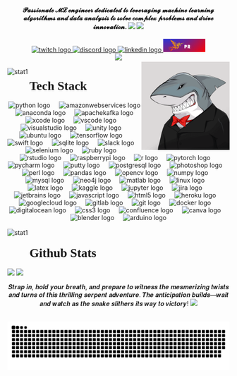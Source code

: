

<h4 align="center">𝓟𝓪𝓼𝓼𝓲𝓸𝓷𝓪𝓽𝓮 𝓜𝓛 𝓮𝓷𝓰𝓲𝓷𝓮𝓮𝓻 𝓭𝓮𝓭𝓲𝓬𝓪𝓽𝓮𝓭 𝓽𝓸 𝓵𝓮𝓿𝓮𝓻𝓪𝓰𝓲𝓷𝓰 𝓶𝓪𝓬𝓱𝓲𝓷𝓮 𝓵𝓮𝓪𝓻𝓷𝓲𝓷𝓰 𝓪𝓵𝓰𝓸𝓻𝓲𝓽𝓱𝓶𝓼 𝓪𝓷𝓭 𝓭𝓪𝓽𝓪 𝓪𝓷𝓪𝓵𝔂𝓼𝓲𝓼 𝓽𝓸 𝓼𝓸𝓵𝓿𝓮 𝓬𝓸𝓶𝓹𝓵𝓮𝔁 𝓹𝓻𝓸𝓫𝓵𝓮𝓶𝓼 𝓪𝓷𝓭 𝓭𝓻𝓲𝓿𝓮 𝓲𝓷𝓷𝓸𝓿𝓪𝓽𝓲𝓸𝓷. 
  <img src="https://cdn.joypixels.com/products/previews/O6D7BMG8R2DMMNC4LLZH/2406_cjuRwyoxcQAx9zTZ0XClM3a1FNx9uYPV.gif" width="30" />
  <img src="https://cdn.joypixels.com/products/previews/O6D7BMG8R2DMMNC4LLZH/2395_PwTW42SsR2IeSmL5oXnjWONYiAZFgHSB.gif" width="30" />
</h4>

<div align="center">
<a href="https://www.twitch.tv/periii_r" target="_blank">
  <img src="https://img.shields.io/static/v1?message=Twitch&logo=twitch&label=&color=9146FF&logoColor=white&labelColor=&style=for-the-badge" height="30" alt="twitch logo" />
</a>
<a href="https://discordapp.com/users/691190562287648828">
  <img src="https://img.shields.io/static/v1?message=Discord&logo=discord&label=&color=7289DA&logoColor=white&labelColor=&style=for-the-badge" height="30" alt="discord logo" />
</a>
<a href="https://www.linkedin.com/in/peri-r-3144b3102/" target="_blank">
  <img src="https://img.shields.io/static/v1?message=LinkedIn&logo=linkedin&label=&color=0077B5&logoColor=white&labelColor=&style=for-the-badge" height="30" alt="linkedin logo" />
</a>
<a href="https://github.io/pr-peri" target="_blank">
  <img src="website-logo.png" height="30" alt="PR's Website" />
</a>
</div>


<div align="center">
  <img src="https://profile-counter.glitch.me/pr-peri/count.svg?"  />
</div>

<img align="right" height="200" src="original.gif"/>

<img align="left" alt="stat1" width="50" height="50" src="https://img.myloview.com.br/posters/glowing-neon-line-scissors-cutting-a-credit-card-icon-isolated-on-black-background-online-payment-cash-withdrawal-financial-operations-shopping-sign-colorful-outline-concept-vector-400-263397388.jpg" > <h1 style="font-family:verdana;"> Tech Stack </h1>

<div align="center">
  <img src="https://cdn.jsdelivr.net/gh/devicons/devicon/icons/python/python-original.svg" height="28" alt="python logo"  />
  <img width="12" />
  <img src="https://cdn.jsdelivr.net/gh/devicons/devicon/icons/amazonwebservices/amazonwebservices-original.svg" height="28" alt="amazonwebservices logo"  />
  <img width="12" />
  <img src="https://cdn.jsdelivr.net/gh/devicons/devicon/icons/anaconda/anaconda-original.svg" height="28" alt="anaconda logo"  />
  <img width="12" />
  <img src="https://cdn.jsdelivr.net/gh/devicons/devicon/icons/apachekafka/apachekafka-original.svg" height="28" alt="apachekafka logo"  />
  <img width="12" />
  <img src="https://cdn.jsdelivr.net/gh/devicons/devicon/icons/xcode/xcode-original.svg" height="28" alt="xcode logo"  />
  <img width="12" />
  <img src="https://cdn.jsdelivr.net/gh/devicons/devicon/icons/vscode/vscode-original.svg" height="28" alt="vscode logo"  />
  <img width="12" />
  <img src="https://cdn.jsdelivr.net/gh/devicons/devicon/icons/visualstudio/visualstudio-plain.svg" height="28" alt="visualstudio logo"  />
  <img width="12" />
  <img src="https://cdn.jsdelivr.net/gh/devicons/devicon/icons/unity/unity-original.svg" height="28" alt="unity logo"  />
  <img width="12" />
  <img src="https://cdn.jsdelivr.net/gh/devicons/devicon/icons/ubuntu/ubuntu-plain.svg" height="28" alt="ubuntu logo"  />
  <img width="12" />
  <img src="https://cdn.jsdelivr.net/gh/devicons/devicon/icons/tensorflow/tensorflow-original.svg" height="28" alt="tensorflow logo"  />
  <img width="12" />
  <img src="https://cdn.jsdelivr.net/gh/devicons/devicon/icons/swift/swift-original.svg" height="28" alt="swift logo"  />
  <img width="12" />
  <img src="https://cdn.jsdelivr.net/gh/devicons/devicon/icons/sqlite/sqlite-original.svg" height="28" alt="sqlite logo"  />
  <img width="12" />
  <img src="https://cdn.jsdelivr.net/gh/devicons/devicon/icons/slack/slack-original.svg" height="28" alt="slack logo"  />
  <img width="12" />
  <img src="https://cdn.jsdelivr.net/gh/devicons/devicon/icons/selenium/selenium-original.svg" height="28" alt="selenium logo"  />
  <img width="12" />
  <img src="https://cdn.jsdelivr.net/gh/devicons/devicon/icons/ruby/ruby-original.svg" height="28" alt="ruby logo"  />
  <img width="12" />
  <img src="https://cdn.jsdelivr.net/gh/devicons/devicon/icons/rstudio/rstudio-original.svg" height="28" alt="rstudio logo"  />
  <img width="12" />
  <img src="https://cdn.jsdelivr.net/gh/devicons/devicon/icons/raspberrypi/raspberrypi-original.svg" height="28" alt="raspberrypi logo"  />
  <img width="12" />
  <img src="https://cdn.jsdelivr.net/gh/devicons/devicon/icons/r/r-original.svg" height="28" alt="r logo"  />
  <img width="12" />
  <img src="https://cdn.jsdelivr.net/gh/devicons/devicon/icons/pytorch/pytorch-original.svg" height="28" alt="pytorch logo"  />
  <img width="12" />
  <img src="https://cdn.jsdelivr.net/gh/devicons/devicon/icons/pycharm/pycharm-original.svg" height="28" alt="pycharm logo"  />
  <img width="12" />
  <img src="https://cdn.jsdelivr.net/gh/devicons/devicon/icons/putty/putty-original.svg" height="28" alt="putty logo"  />
  <img width="12" />
  <img src="https://cdn.jsdelivr.net/gh/devicons/devicon/icons/postgresql/postgresql-original.svg" height="28" alt="postgresql logo"  />
  <img width="12" />
  <img src="https://cdn.jsdelivr.net/gh/devicons/devicon/icons/photoshop/photoshop-plain.svg" height="28" alt="photoshop logo"  />
  <img width="12" />
  <img src="https://cdn.jsdelivr.net/gh/devicons/devicon/icons/perl/perl-original.svg" height="28" alt="perl logo"  />
  <img width="12" />
  <img src="https://cdn.jsdelivr.net/gh/devicons/devicon/icons/pandas/pandas-original.svg" height="28" alt="pandas logo"  />
  <img width="12" />
  <img src="https://cdn.jsdelivr.net/gh/devicons/devicon/icons/opencv/opencv-original.svg" height="28" alt="opencv logo"  />
  <img width="12" />
  <img src="https://cdn.jsdelivr.net/gh/devicons/devicon/icons/numpy/numpy-original.svg" height="28" alt="numpy logo"  />
  <img width="12" />
  <img src="https://cdn.jsdelivr.net/gh/devicons/devicon/icons/mysql/mysql-original.svg" height="28" alt="mysql logo"  />
  <img width="12" />
  <img src="https://cdn.jsdelivr.net/gh/devicons/devicon/icons/neo4j/neo4j-original.svg" height="28" alt="neo4j logo"  />
  <img width="12" />
  <img src="https://cdn.jsdelivr.net/gh/devicons/devicon/icons/matlab/matlab-original.svg" height="28" alt="matlab logo"  />
  <img width="12" />
  <img src="https://cdn.jsdelivr.net/gh/devicons/devicon/icons/linux/linux-original.svg" height="28" alt="linux logo"  />
  <img width="12" />
  <img src="https://cdn.jsdelivr.net/gh/devicons/devicon/icons/latex/latex-original.svg" height="28" alt="latex logo"  />
  <img width="12" />
  <img src="https://cdn.jsdelivr.net/gh/devicons/devicon/icons/kaggle/kaggle-original.svg" height="28" alt="kaggle logo"  />
  <img width="12" />
  <img src="https://cdn.jsdelivr.net/gh/devicons/devicon/icons/jupyter/jupyter-original.svg" height="28" alt="jupyter logo"  />
  <img width="12" />
  <img src="https://cdn.jsdelivr.net/gh/devicons/devicon/icons/jira/jira-original.svg" height="28" alt="jira logo"  />
  <img width="12" />
  <img src="https://cdn.jsdelivr.net/gh/devicons/devicon/icons/jetbrains/jetbrains-original.svg" height="28" alt="jetbrains logo"  />
  <img width="12" />
  <img src="https://cdn.jsdelivr.net/gh/devicons/devicon/icons/javascript/javascript-original.svg" height="28" alt="javascript logo"  />
  <img width="12" />
  <img src="https://cdn.jsdelivr.net/gh/devicons/devicon/icons/html5/html5-original.svg" height="28" alt="html5 logo"  />
  <img width="12" />
  <img src="https://cdn.jsdelivr.net/gh/devicons/devicon/icons/heroku/heroku-original.svg" height="28" alt="heroku logo"  />
  <img width="12" />
  <img src="https://cdn.jsdelivr.net/gh/devicons/devicon/icons/googlecloud/googlecloud-original.svg" height="28" alt="googlecloud logo"  />
  <img width="12" />
  <img src="https://cdn.jsdelivr.net/gh/devicons/devicon/icons/gitlab/gitlab-original.svg" height="28" alt="gitlab logo"  />
  <img width="12" />
  <img src="https://cdn.jsdelivr.net/gh/devicons/devicon/icons/git/git-original.svg" height="28" alt="git logo"  />
  <img width="12" />
  <img src="https://cdn.jsdelivr.net/gh/devicons/devicon/icons/docker/docker-original.svg" height="28" alt="docker logo"  />
  <img width="12" />
  <img src="https://cdn.jsdelivr.net/gh/devicons/devicon/icons/digitalocean/digitalocean-original.svg" height="28" alt="digitalocean logo"  />
  <img width="12" />
  <img src="https://cdn.jsdelivr.net/gh/devicons/devicon/icons/css3/css3-original.svg" height="28" alt="css3 logo"  />
  <img width="12" />
  <img src="https://cdn.jsdelivr.net/gh/devicons/devicon/icons/confluence/confluence-original.svg" height="28" alt="confluence logo"  />
  <img width="12" />
  <img src="https://cdn.jsdelivr.net/gh/devicons/devicon/icons/canva/canva-original.svg" height="28" alt="canva logo"  />
  <img width="12" />
  <img src="https://cdn.jsdelivr.net/gh/devicons/devicon/icons/blender/blender-original.svg" height="28" alt="blender logo"  />
  <img width="12" />
  <img src="https://cdn.jsdelivr.net/gh/devicons/devicon/icons/arduino/arduino-original.svg" height="28" alt="arduino logo"  />
</div>

<br>
<img align="left" alt="stat1" width="50" height="50" src="https://i.pinimg.com/originals/29/54/3f/29543fd962c81b05eb91d373c8f4889b.jpg" >
<h1 style="font-family:verdana;"> Github Stats  </h1>

<p float="left">
  <img src="https://github-readme-stats-sigma-five.vercel.app/api?username=PR-Peri&theme=radical&hide_border=true&include_all_commits=true&count_private=true" width="100" style="width:45%" />
  
  <img src="https://github-readme-streak-stats.herokuapp.com/?user=PR-Peri&theme=radical&hide_border=true" width="100" style="width:45%"/> 
</p>

<p align="center">𝑺𝒕𝒓𝒂𝒑 𝒊𝒏, 𝒉𝒐𝒍𝒅 𝒚𝒐𝒖𝒓 𝒃𝒓𝒆𝒂𝒕𝒉, 𝒂𝒏𝒅 𝒑𝒓𝒆𝒑𝒂𝒓𝒆 𝒕𝒐 𝒘𝒊𝒕𝒏𝒆𝒔𝒔 𝒕𝒉𝒆 𝒎𝒆𝒔𝒎𝒆𝒓𝒊𝒛𝒊𝒏𝒈 𝒕𝒘𝒊𝒔𝒕𝒔 𝒂𝒏𝒅 𝒕𝒖𝒓𝒏𝒔 𝒐𝒇 𝒕𝒉𝒊𝒔 𝒕𝒉𝒓𝒊𝒍𝒍𝒊𝒏𝒈 𝒔𝒆𝒓𝒑𝒆𝒏𝒕 𝒂𝒅𝒗𝒆𝒏𝒕𝒖𝒓𝒆. 𝑻𝒉𝒆 𝒂𝒏𝒕𝒊𝒄𝒊𝒑𝒂𝒕𝒊𝒐𝒏 𝒃𝒖𝒊𝒍𝒅𝒔—𝒘𝒂𝒊𝒕 𝒂𝒏𝒅 𝒘𝒂𝒕𝒄𝒉 𝒂𝒔 𝒕𝒉𝒆 𝒔𝒏𝒂𝒌𝒆 𝒔𝒍𝒊𝒕𝒉𝒆𝒓𝒔 𝒊𝒕𝒔 𝒘𝒂𝒚 𝒕𝒐 𝒗𝒊𝒄𝒕𝒐𝒓𝒚! 
  <img src="https://cdn.joypixels.com/products/previews/O6D7BMG8R2DMMNC4LLZH/3093_HjgESrckdGU7zYxTAYeXKeGd17abTuBS.gif" width="30" />
</p>
<br clear="both">
<div style="display: flex; justify-content: center;">
  <picture style="width: 100%;">
    <source media="(prefers-color-scheme: dark)" srcset="https://raw.githubusercontent.com/platane/platane/output/github-contribution-grid-snake-dark.svg">
    <source media="(prefers-color-scheme: light)" srcset="https://raw.githubusercontent.com/platane/platane/output/github-contribution-grid-snake.svg">
    <img alt="github contribution grid snake animation" src="https://raw.githubusercontent.com/platane/platane/output/github-contribution-grid-snake.svg" style="max-width: 100%; height: auto;" >
  </picture>
</div>

